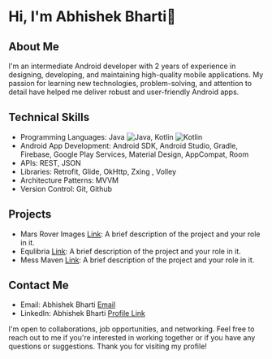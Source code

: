 # Hi, I'm Abhishek Bharti👋

## About Me

I'm an intermediate Android developer with 2 years of experience in designing, developing, and maintaining high-quality mobile applications. My passion for learning new technologies, problem-solving, and attention to detail have helped me deliver robust and user-friendly Android apps.

## Technical Skills

- Programming Languages: Java ![Java](https://www.figma.com/file/2bB9OSg3rLGL732HbX6ChV/Untitled?node-id=691%3A502&t=M0D5wIRYhCGm13TZ-4), Kotlin ![Kotlin](https://www.figma.com/file/2bB9OSg3rLGL732HbX6ChV/Untitled?node-id=691%3A503&t=M0D5wIRYhCGm13TZ-4)
- Android App Development: Android SDK, Android Studio, Gradle, Firebase, Google Play Services, Material Design, AppCompat, Room
- APIs: REST, JSON
- Libraries: Retrofit, Glide, OkHttp, Zxing , Volley
- Architecture Patterns: MVVM
- Version Control: Git, Github

## Projects
- Mars Rover Images [Link](https://github.com/Abhishek-Bharti-1/MarsRoverImages): A brief description of the project and your role in it.
- Equlibria [Link](https://github.com/Abhishek-Bharti-1/Equilibria): A brief description of the project and your role in it.
- Mess Maven [Link](https://github.com/Androrubin/Mess_Maven): A brief description of the project and your role in it.


## Contact Me
- Email: Abhishek Bharti [Email](mailto:abhishekbhartirocks1@gmail.com)
- LinkedIn: Abhishek Bharti [Profile Link](https://www.linkedin.com/in/abhishek-bharti-3a706022a/)

I'm open to collaborations, job opportunities, and networking. Feel free to reach out to me if you're interested in working together or if you have any questions or suggestions. Thank you for visiting my profile!
